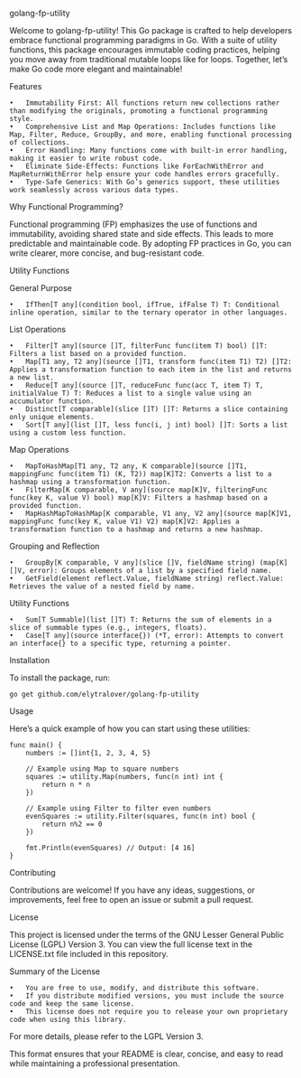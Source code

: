 golang-fp-utility

Welcome to golang-fp-utility! This Go package is crafted to help developers embrace functional programming paradigms in Go. With a suite of utility functions, this package encourages immutable coding practices, helping you move away from traditional mutable loops like for loops. Together, let’s make Go code more elegant and maintainable!

Features

	•	Immutability First: All functions return new collections rather than modifying the originals, promoting a functional programming style.
	•	Comprehensive List and Map Operations: Includes functions like Map, Filter, Reduce, GroupBy, and more, enabling functional processing of collections.
	•	Error Handling: Many functions come with built-in error handling, making it easier to write robust code.
	•	Eliminate Side-Effects: Functions like ForEachWithError and MapReturnWithError help ensure your code handles errors gracefully.
	•	Type-Safe Generics: With Go’s generics support, these utilities work seamlessly across various data types.

Why Functional Programming?

Functional programming (FP) emphasizes the use of functions and immutability, avoiding shared state and side effects. This leads to more predictable and maintainable code. By adopting FP practices in Go, you can write clearer, more concise, and bug-resistant code.

Utility Functions

General Purpose

	•	IfThen[T any](condition bool, ifTrue, ifFalse T) T: Conditional inline operation, similar to the ternary operator in other languages.

List Operations

	•	Filter[T any](source []T, filterFunc func(item T) bool) []T: Filters a list based on a provided function.
	•	Map[T1 any, T2 any](source []T1, transform func(item T1) T2) []T2: Applies a transformation function to each item in the list and returns a new list.
	•	Reduce[T any](source []T, reduceFunc func(acc T, item T) T, initialValue T) T: Reduces a list to a single value using an accumulator function.
	•	Distinct[T comparable](slice []T) []T: Returns a slice containing only unique elements.
	•	Sort[T any](list []T, less func(i, j int) bool) []T: Sorts a list using a custom less function.

Map Operations

	•	MapToHashMap[T1 any, T2 any, K comparable](source []T1, mappingFunc func(item T1) (K, T2)) map[K]T2: Converts a list to a hashmap using a transformation function.
	•	FilterMap[K comparable, V any](source map[K]V, filteringFunc func(key K, value V) bool) map[K]V: Filters a hashmap based on a provided function.
	•	MapHashMapToHashMap[K comparable, V1 any, V2 any](source map[K]V1, mappingFunc func(key K, value V1) V2) map[K]V2: Applies a transformation function to a hashmap and returns a new hashmap.

Grouping and Reflection

	•	GroupBy[K comparable, V any](slice []V, fieldName string) (map[K][]V, error): Groups elements of a list by a specified field name.
	•	GetField(element reflect.Value, fieldName string) reflect.Value: Retrieves the value of a nested field by name.

Utility Functions

	•	Sum[T Summable](list []T) T: Returns the sum of elements in a slice of summable types (e.g., integers, floats).
	•	Case[T any](source interface{}) (*T, error): Attempts to convert an interface{} to a specific type, returning a pointer.

Installation

To install the package, run:

	go get github.com/elytralover/golang-fp-utility

Usage

Here’s a quick example of how you can start using these utilities:

	func main() {
		numbers := []int{1, 2, 3, 4, 5}

		// Example using Map to square numbers
		squares := utility.Map(numbers, func(n int) int {
			return n * n
		})

		// Example using Filter to filter even numbers
		evenSquares := utility.Filter(squares, func(n int) bool {
			return n%2 == 0
		})

		fmt.Println(evenSquares) // Output: [4 16]
	}

Contributing

Contributions are welcome! If you have any ideas, suggestions, or improvements, feel free to open an issue or submit a pull request.

License

This project is licensed under the terms of the GNU Lesser General Public License (LGPL) Version 3. You can view the full license text in the LICENSE.txt file included in this repository.

Summary of the License

	•	You are free to use, modify, and distribute this software.
	•	If you distribute modified versions, you must include the source code and keep the same license.
	•	This license does not require you to release your own proprietary code when using this library.

For more details, please refer to the LGPL Version 3.

This format ensures that your README is clear, concise, and easy to read while maintaining a professional presentation.